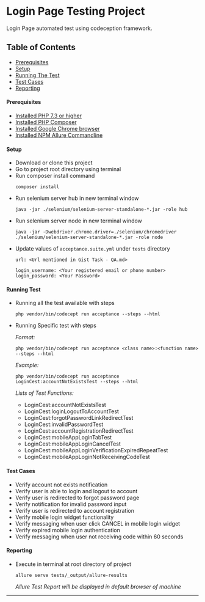 # Login Page Testing Project

Login Page automated test using codeception framework.

## Table of Contents

- [Prerequisites](#prerequisites)
- [Setup](#setup)
- [Running The Test](#running-test)
- [Test Cases](#test-cases)
- [Reporting](#reporting)

#### Prerequisites
- <a href="https://www.php.net/" target="_blank">Installed PHP 7.3 or higher</a>
- <a href="https://getcomposer.org/" target="_blank">Installed PHP Composer</a>
- <a href="https://www.google.com/chrome/" target="_blank">Installed Google Chrome browser</a>
- <a href="https://www.npmjs.com/package/allure-commandline" target="_blank">Installed NPM Allure Commandline</a>

#### Setup
- Download or clone this project
- Go to project root directory using terminal
- Run composer install command
    ```
    composer install
    ```
- Run selenium server hub in new terminal window
    ```
    java -jar ./selenium/selenium-server-standalone-*.jar -role hub
    ```
- Run selenium server node in new terminal window
    ```
    java -jar -Dwebdriver.chrome.driver=./selenium/chromedriver ./selenium/selenium-server-standalone-*.jar -role node
    ```
- Update values of `acceptance.suite.yml` under `tests` directory
   ```
   url: <Url mentioned in Gist Task - QA.md>
   ```
   ```
   login_username: <Your registered email or phone number>
   login_password: <Your Password>
   ```

#### Running Test
- Running all the test available with steps
    ```
    php vendor/bin/codecept run acceptance --steps --html
    ```
- Running Specific test with steps
    
    _Format:_
    ```
    php vendor/bin/codecept run acceptance <class name>:<function name> --steps --html
    ```
    _Example:_
    ```
    php vendor/bin/codecept run acceptance LoginCest:accountNotExistsTest --steps --html
    ```
    _Lists of Test Functions:_
    - LoginCest:accountNotExistsTest
    - LoginCest:loginLogoutToAccountTest
    - LoginCest:forgotPasswordLinkRedirectTest
    - LoginCest:invalidPasswordTest
    - LoginCest:accountRegistrationRedirectTest
    - LoginCest:mobileAppLoginTabTest
    - LoginCest:mobileAppLoginCancelTest
    - LoginCest:mobileAppLoginVerificationExpiredRepeatTest
    - LoginCest:mobileAppLoginNotReceivingCodeTest

#### Test Cases
- Verify account not exists notification
- Verify user is able to login and logout to account
- Verify user is redirected to forgot password page
- Verify notification for invalid password input
- Verify user is redirected to account registration
- Verify mobile login widget functionality
- Verify messaging when user click CANCEL in mobile login widget
- Verify expired mobile login authentication
- Verify messaging when user not receiving code within 60 seconds


#### Reporting
- Execute in terminal at root directory of project
    ```
    allure serve tests/_output/allure-results
    ```
    _Allure Test Report will be displayed in default browser of machine_

----


